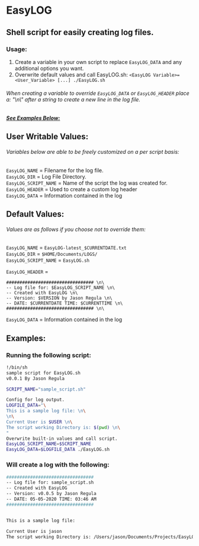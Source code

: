 # EasyLOG
## Shell script for easily creating log files.
### Usage:
1. Create a variable in your own script to replace `EasyLOG_DATA` and any additional options you want. <br/>
1. Overwrite default values and call EasyLOG.sh: `<EasyLOG Variable>=<User_Variable> [...] ./EasyLOG.sh`


###### When creating a variable to override `EasyLOG_DATA` or `EasyLOG_HEADER` place a: "\n\\" after a string to create a new line in the log file.

##### [See Examples Below:](https://github.com/Rayregula/EasyLOG#examples) 

 
## User Writable Values:
###### Variables below are able to be freely customized on a per script basis:
 `EasyLOG_NAME` = Filename for the log file. <br/>
 `EasyLOG_DIR` = Log File Directory. <br/>
 `EasyLOG_SCRIPT_NAME` = Name of the script the log was created for. <br/>
 `EasyLOG_HEADER` = Used to create a custom log header <br/>
 `EasyLOG_DATA` = Information contained in the log <br/>
 
 
## Default Values:
###### Values are as follows if you choose not to override them:
 `EasyLOG_NAME` = `EasyLOG-latest_$CURRENTDATE.txt` <br/>
 `EasyLOG_DIR` = `$HOME/Documents/LOGS/` <br/>
 `EasyLOG_SCRIPT_NAME` = `EasyLOG.sh` <br/>

 `EasyLOG_HEADER` = <br/> 
 
	################################# \n\
	-- Log file for: $EasyLOG_SCRIPT_NAME \n\
	-- Created with EasyLOG \n\
	-- Version: $VERSION by Jason Regula \n\
	-- DATE: $CURRENTDATE TIME: $CURRENTTIME \n\
	################################# \n\
	
 `EasyLOG_DATA` = Information contained in the log <br/>


## Examples:
### Running the following script:
```bash
!/bin/sh
sample script for EasyLOG.sh
v0.0.1 By Jason Regula

SCRIPT_NAME="sample_script.sh"

Config for log output.
LOGFILE_DATA="\
This is a sample log file: \n\
\n\
Current User is $USER \n\
The script working Directory is: $(pwd) \n\
"
Overwrite built-in values and call script.
EasyLOG_SCRIPT_NAME=$SCRIPT_NAME 
EasyLOG_DATA=$LOGFILE_DATA ./EasyLOG.sh
```	
### Will create a log with the following:

```bash
################################# 
-- Log file for: sample_script.sh 
-- Created with EasyLOG 
-- Version: v0.0.5 by Jason Regula 
-- DATE: 05-05-2020 TIME: 03:46 AM 
################################# 


This is a sample log file: 

Current User is jason 
The script working Directory is: /Users/jason/Documents/Projects/EasyLOG
``` 